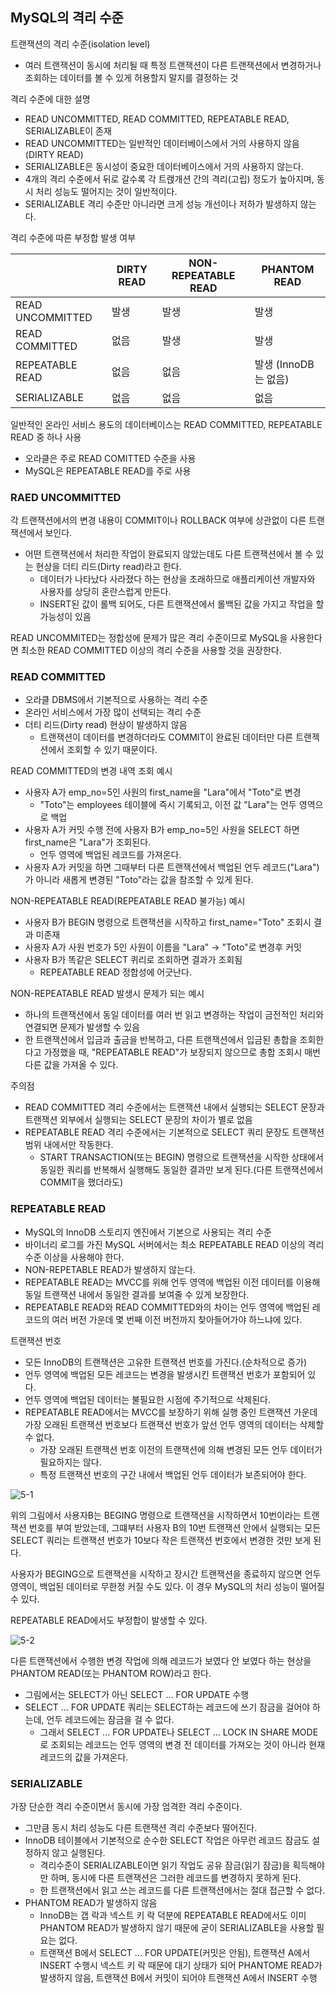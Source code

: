 ## MySQL의 격리 수준
트랜잭션의 격리 수준(isolation level)
- 여러 트랜잭션이 동시에 처리될 때 특정 트랜잭션이 다른 트랜잭션에서 변경하거나 조회하는 데이터를 볼 수 있게 허용할지 말지를 결정하는 것

격리 수준에 대한 설명
- READ UNCOMMITTED, READ COMMITTED, REPEATABLE READ, SERIALIZABLE이 존재
- READ UNCOMMITTED는 일반적인 데이터베이스에서 거의 사용하지 않음(DIRTY READ)
- SERIALIZABLE은 동시성이 중요한 데이터베이스에서 거의 사용하지 않는다.
- 4개의 격리 수준에서 뒤로 갈수록 각 트랝개션 간의 격리(고립) 정도가 높아지며, 동시 처리 성능도 떨어지는 것이 일반적이다.
- SERIALIZABLE 격리 수준만 아니라면 크게 성능 개선이나 저하가 발생하지 않는다.

격리 수준에 따른 부정합 발생 여부


|  | DIRTY READ | NON-REPEATABLE READ | PHANTOM READ |
|---|------------|---------------------|--------------|
|READ UNCOMMITTED | 발생 | 발생 | 발생 |  
|READ COMMITTED | 없음 | 발생 | 발생 |
|REPEATABLE READ | 없음 | 없음 | 발생 (InnoDB는 없음) |
|SERIALIZABLE | 없음 | 없음 | 없음 |

일반적인 온라인 서비스 용도의 데이터베이스는 READ COMMITTED, REPEATABLE READ 중 하나 사용
- 오라클은 주로 READ COMITTED 수준을 사용
- MySQL은 REPEATABLE READ를 주로 사용

### RAED UNCOMMITTED
각 트랜잭션에서의 변경 내용이 COMMIT이나 ROLLBACK 여부에 상관없이 다른 트랜잭션에서 보인다.
- 어떤 트랜잭션에서 처리한 작업이 완료되지 않았는데도 다른 트랜잭션에서 볼 수 있는 현상을 더티 리드(Dirty read)라고 한다.
    - 데이터가 나타났다 사라졌다 하는 현상을 초래하므로 애플리케이션 개발자와 사용자를 상당히 혼란스럽게 만든다.
    - INSERT된 값이 롤백 되어도, 다른 트랜잭션에서 롤백된 값을 가지고 작업을 할 가능성이 있음

READ UNCOMMITED는 정합성에 문제가 많은 격리 수준이므로 MySQL을 사용한다면 최소한 READ COMMITTED 이상의 격리 수준을 사용할 것을 권장한다.

### READ COMMITTED
- 오라클 DBMS에서 기본적으로 사용하는 격리 수준
- 온라인 서비스에서 가장 많이 선택되는 격리 수준
- 더티 리드(Dirty read) 현상이 발생하지 않음
    - 트랜잭션이 데이터를 변경하더라도 COMMIT이 완료된 데이터만 다른 트랜젝션에서 조회할 수 있기 때문이다.

READ COMMITTED의 변경 내역 조회 예시
- 사용자 A가 emp_no=5인 사원의 first_name을 "Lara"에서 "Toto"로 변경
    - "Toto"는 employees 테이블에 즉시 기록되고, 이전 값 "Lara"는 언두 영역으로 백업
- 사용자 A가 커밋 수행 전에 사용자 B가 emp_no=5인 사원을 SELECT 하면 first_name은 "Lara"가 조회된다.
    - 언두 영역에 백업된 레코드를 가져온다.
- 사용자 A가 커밋을 하면 그때부터 다른 트랜잭션에서 백업된 언두 레코드("Lara")가 아니라 새롭게 변경된 "Toto"라는 값을 참조할 수 있게 된다.

NON-REPEATABLE READ(REPEATABLE READ 불가능) 예시
- 사용자 B가 BEGIN 명령으로 트랜잭션을 시작하고 first_name="Toto" 조회시 결과 미존재
- 사용자 A가 사원 번호가 5인 사원이 이름을 "Lara" -> "Toto"로 변경후 커밋
- 사용자 B가 똑같은 SELECT 퀴리로 조회하면 결과가 조회됨
    - REPEATABLE READ 정합성에 어긋난다.

NON-REPEATABLE READ 발생시 문제가 되는 예시
- 하나의 트랜잭션에서 동일 데이터를 여러 번 읽고 변경하는 작업이 금전적인 처리와 연결되면 문제가 발생할 수 있음
- 한 트랜잭션에서 입금과 출금을 반복하고, 다른 트랜잭션에서 입금된 총합을 조회한다고 가정했을 때, "REPEATABLE READ"가 보장되지 않으므로 총합 조회시 매번 다른 값을 가져올 수 있다.

주의점
- READ COMMITTED 격리 수준에서는 트랜잭션 내에서 실행되는 SELECT 문장과 트랜잭션 외부에서 실행되는 SELECT 문장의 차이가 별로 없음
- REPEATABLE READ 격리 수준에서는 기본적으로 SELECT 쿼리 문장도 트랜잭션 범위 내에서만 작동한다.
    - START TRANSACTION(또는 BEGIN) 명령으로 트랜잭션을 시작한 상태에서 동일한 쿼리를 반복해서 실행해도 동일한 결과만 보게 된다.(다른 트랜잭션에서 COMMIT을 했더라도)

### REPEATABLE READ
- MySQL의 InnoDB 스토리지 엔진에서 기본으로 사용되는 격리 수준
- 바이너리 로그를 가진 MySQL 서버에서는 최소 REPEATABLE READ 이상의 격리 수준 이상을 사용해야 한다.
- NON-REPETABLE READ가 발생하지 않는다.
- REPEATABLE READ는 MVCC를 위해 언두 영역에 백업된 이전 데이터를 이용해 동일 트랜잭션 내에서 동일한 결과를 보여줄 수 있게 보장한다.
- REPEATABLE READ와 READ COMMITTED와의 차이는 언두 영역에 백업된 레코드의 여러 버전 가운데 몇 번째 이전 버전까지 찾아들어가야 하느냐에 있다.

트랜잭션 번호
- 모든 InnoDB의 트랜잭션은 고유한 트랜잭션 번호를 가진다.(순차적으로 증가)
- 언두 영역에 백업된 모든 레코드는 변경을 발생시킨 트랜잭션 번호가 포함되어 있다.
- 언두 영역에 백업된 데이터는 불필요한 시점에 주기적으로 삭제된다.
- REPEATABLE READ에서는 MVCC를 보장하기 위해 실행 중인 트랜잭션 가운데 가장 오래된 트랜잭션 번호보다 트랜잭션 번호가 앞선 언두 영역의 데이터는 삭제할 수 없다.
    - 가장 오래된 트랜잭션 번호 이전의 트랜잭션에 의해 변경된 모든 언두 데이터가 필요하지는 않다.
    - 특정 트랜잭션 번호의 구간 내에서 백업된 언두 데이터가 보존되어야 한다.

![5-1](./pic/5-1.JPG)

위의 그림에서 사용자B는 BEGING 명령으로 트랜잭션을 시작하면서 10번이라는 트랜잭션 번호를 부여 받았는데, 그떄부터 사용자 B의 10번 트랜잭션 안에서 실행되는 모든 SELECT 쿼리는 트랜잭션 번호가 10보다 작은 트랜잭션 번호에서 변경한 것만 보게 된다.

사용자가 BEGING으로 트랜잭션을 시작하고 장시간 트랜잭션을 종료하지 않으면 언두 영역이, 백업된 데이터로 무한정 커질 수도 있다. 이 경우 MySQL의 처리 성능이 떨어질 수 있다.

REPEATABLE READ에서도 부정합이 발생할 수 있다.

![5-2](./pic/5-2.JPG)

다른 트랜잭션에서 수행한 변경 작업에 의해 레코드가 보였다 안 보였다 하는 현상을 PHANTOM READ(또는 PHANTOM ROW)라고 한다.
- 그림에서는 SELECT가 아닌 SELECT ... FOR UPDATE 수행
- SELECT ... FOR UPDATE 쿼리는 SELECT하는 레코드에 쓰기 잠금을 걸어야 하는데, 언두 레코드에는 잠금을 걸 수 없다.
    - 그래서 SELECT ... FOR UPDATE나 SELECT ... LOCK IN SHARE MODE로 조회되는 레코드는 언두 영역의 변경 전 데이터를 가져오는 것이 아니라 현재 레코드의 값을 가져온다.

### SERIALIZABLE
가장 단순한 격리 수준이면서 동시에 가장 엄격한 격리 수준이다.
- 그만큼 동시 처리 성능도 다른 트랜잭션 격리 수준보다 떨어진다.
- InnoDB 테이블에서 기본적으로 순수한 SELECT 작업은 아무런 레코드 잠금도 설정하지 않고 실행된다.
    - 격리수준이 SERIALIZABLE이면 읽기 작업도 공유 잠금(읽기 잠금)을 획득해야만 하며, 동시에 다른 트랜잭션은 그러한 레코드를 변경하지 못하게 된다.
    - 한 트랜잭션에서 읽고 쓰는 레코드를 다른 트랜잭션에서는 절대 접근할 수 없다.
- PHANTOM READ가 발생하지 않음
    - InnoDB는 갭 락과 넥스트 키 락 덕분에 REPEATABLE READ에서도 이미 PHANTOM READ가 발생하지 않기 때문에 굳이 SERIALIZABLE을 사용할 필요는 없다.
    - 트랜잭션 B에서 SELECT ... FOR UPDATE(커밋은 안됨), 트랜잭션 A에서 INSERT 수행시 넥스트 키 락 때문에 대기 상태가 되어 PHANTOME READ가 발생하지 않음, 트랜잭션 B에서 커밋이 되어야 트랜잭션 A에서 INSERT 수행
